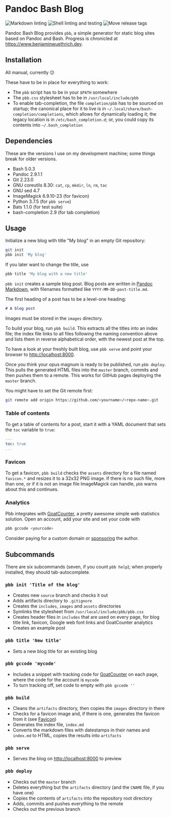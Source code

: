 # Pandoc Bash Blog

![Markdown linting](https://github.com/bewuethr/pandoc-bash-blog/workflows/Markdown%20linting/badge.svg)
![Shell linting and testing](https://github.com/bewuethr/pandoc-bash-blog/workflows/Shell%20linting%20and%20testing/badge.svg)
![Move release tags](https://github.com/bewuethr/pandoc-bash-blog/workflows/Move%20release%20tags/badge.svg)

Pandoc Bash Blog provides `pbb`, a simple generator for static blog sites based
on Pandoc and Bash. Progress is chronicled at
<https://www.benjaminwuethrich.dev>.

## Installation

All manual, currently :confused:

These have to be in place for everything to work:

- The `pbb` script has to be in your `$PATH` somewhere
- The `pbb.css` stylesheet has to be in `/usr/local/include/pbb`
- To enable tab-completion, the file `completion/pbb` has to be sourced on
  startup; the canonical place for it to live is in
  `~/.local/share/bash-completion/completions`, which allows for dynamically
  loading it; the legacy location is in `/etc/bash_completion.d`; or, you could
  copy its contents into `~/.bash_completion`

## Dependencies

These are the versions I use on my development machine; some things break for
older versions.

- Bash 5.0.3
- Pandoc 2.9.1.1
- Git 2.23.0
- GNU coreutils 8.30: `cat`, `cp`, `mkdir`, `ln`, `rm`, `tac`
- GNU sed 4.7
- ImageMagick 6.9.10-23 (for favicon)
- Python 3.7.5 (for `pbb serve`)
- Bats 1.1.0 (for test suite)
- bash-completion 2.9 (for tab completion)

## Usage

Initialize a new blog with title "My blog" in an empty Git repository:

```sh
git init
pbb init 'My blog'
```

If you later want to change the title, use

```sh
pbb title 'My blog with a new title'
```

`pbb init` creates a sample blog post. Blog posts are written in [Pandoc
Markdown], with filenames formatted like `YYYY-MM-DD-post-title.md`.

The first heading of a post has to be a level-one heading:

```markdown
# A blog post
```

Images must be stored in the `images` directory.

To build your blog, run `pbb build`. This extracts all the titles into an index
file; the index file links to all files following the naming convention above
and lists them in reverse alphabetical order, with the newest post at the top.

To have a look at your freshly built blog, use `pbb serve` and point your
browser to <http://localhost:8000>.

Once you think your opus magnum is ready to be published, run `pbb deploy`. This
pulls the generated HTML files into the `master` branch, commits  and then
pushes them to a remote. This works for GitHub pages deploying the `master`
branch.

You might have to set the Git remote first:

```sh
git remote add origin https://github.com/<yourname>/<repo-name>.git
```

  [Pandoc Markdown]: https://pandoc.org/MANUAL.html#pandocs-markdown

### Table of contents

To get a table of contents for a post, start it with a YAML document that sets
the `toc` variable to `true`:

```yaml
---
toc: true
...
```

### Favicon

To get a favicon, `pbb build` checks the `assets` directory for a file named
`favicon.*` and resizes it to a 32x32 PNG image. If there is no such file, more
than one, or if it is not an image file ImageMagick can handle, `pbb` warns
about this and continues.

### Analytics

Pbb integrates with [GoatCounter], a pretty awesome simple web statistics
solution. Open an account, add your site and set your code with

```sh
pbb gccode <yourcode>
```

Consider paying for a custom domain or [sponsoring] the author.

  [GoatCounter]: https://www.goatcounter.com
  [sponsoring]: https://github.com/sponsors/arp242

## Subcommands

There are six subcommands (seven, if you count `pbb help`); when properly
installed, they should tab-autocomplete.

### `pbb init 'Title of the blog'`

- Creates new `source` branch and checks it out
- Adds artifacts directory to `.gitignore`
- Creates the `includes`, `images` and `assets` directories
- Symlinks the stylesheet from `/usr/local/include/pbb/pbb.css`
- Creates header files in `includes` that are used on every page, for blog
  title link, favicon, Google web font links and GoatCounter analytics
- Creates an example post

### `pbb title 'New title'`

- Sets a new blog title for an existing blog

### `pbb gccode 'mycode'`

- Includes a snippet with tracking code for [GoatCounter] on each page, where
  the code for the account is `mycode`
- To turn tracking off, set code to empty with `pbb gccode ''`

### `pbb build`

- Cleans the `artifacts` directory, then copies the `images` directory in there
- Checks for a favicon image and, if there is one, generates the favicon from
  it (see [Favicon](#favicon))
- Generates the index file, `index.md`
- Converts the markdown files with datestamps in their names and `index.md` to
  HTML, copies the results into `artifacts`

### `pbb serve`

- Serves the blog on <http://localhost:8000> to preview

### `pbb deploy`

- Checks out the `master` branch
- Deletes everything but the `artifacts` directory (and the `CNAME` file, if
  you have one)
- Copies the contents of `artifacts` into the repository root directory
- Adds, commits and pushes everything to the remote
- Checks out the previous branch
